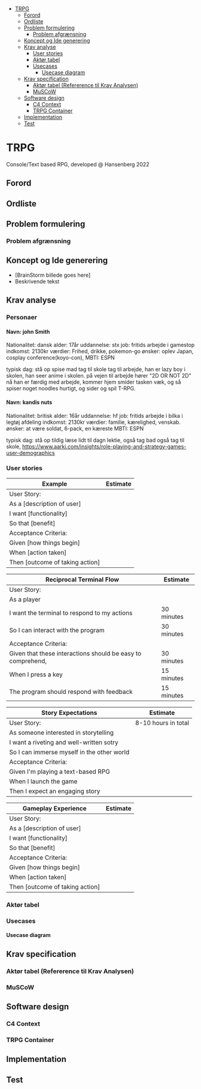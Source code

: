 - [TRPG](#trpg)
  - [Forord](#forord)
  - [Ordliste](#ordliste)
  - [Problem formulering](#problem-formulering)
    - [Problem afgrænsning](#problem-afgrænsning)
  - [Koncept og Ide generering](#koncept-og-ide-generering)
  - [Krav analyse](#krav-analyse)
    - [User stories](#user-stories)
    - [Aktør tabel](#aktør-tabel)
    - [Usecases](#usecases)
      - [Usecase diagram](#usecase-diagram)
  - [Krav specification](#krav-specification)
    - [Aktør tabel (Refererence til Krav Analysen)](#aktør-tabel-refererence-til-krav-analysen)
    - [MuSCoW](#muscow)
  - [Software design](#software-design)
    - [C4 Context](#c4-context)
    - [TRPG Container](#trpg-container)
  - [Implementation](#implementation)
  - [Test](#test)

# TRPG
Console/Text based RPG, developed @ Hansenberg 2022

## Forord

## Ordliste

## Problem formulering

### Problem afgrænsning

## Koncept og Ide generering

 * [BrainStorm billede goes here]
 * Beskrivende tekst

## Krav analyse

### Personaer

#### Navn: john Smith
Nationalitet: dansk
alder: 17år
uddannelse: stx 
job: fritids arbejde i gamestop
indkomst: 2130kr
værdier: Frihed, drikke, pokemon-go
ønsker: oplev Japan, cosplay conference(koyo-con), 
MBTI: ESPN

typisk dag: stå op spise mad tag til skole tag til arbejde, han er lazy boy i skolen, han seer anime i skolen. på vejen til arbejde hører "2D OR NOT 2D"
            nå han er færdig med arbejde, kommer hjem smider tasken væk, og så spiser noget noodles hurtigt, og sider og spil T-RPG. 



#### Navn: kandis nuts
Nationalitet: britisk
alder: 16år
uddannelse: hf
job: fritids arbejde i bilka i legtøj afdeling
indkomst: 2130kr
værdier: familie, kærelighed, venskab.
ønsker: at være soldat, 6-pack, en kæreste 
MBTI: ESPN

typisk dag: stå op tildig læse lidt til dagn lektie, også tag bad også tag til skole, 
https://www.aarki.com/insights/role-playing-and-strategy-games-user-demographics


### User stories

|Example|Estimate|
|---|---|
|User Story:|
|As a [description of user]|
|I want [functionality]|
|So that [benefit]|
|Acceptance Criteria:|
|Given [how things begin]|
|When [action taken]|
|Then [outcome of taking action]|

|Reciprocal Terminal Flow|Estimate|
|---|---|
|User Story:|
|As a player|
|I want the terminal to respond to my actions|30 minutes|
|So I can interact with the program|30 minutes|
|Acceptance Criteria:|
|Given that these interactions should be easy to comprehend,|30 minutes|
|When I press a key|15 minutes|
|The program should respond with feedback|15 minutes|

|Story Expectations|Estimate|
|---|---|
|User Story:|8-10 hours in total|
|As someone interested in storytelling|
|I want a riveting and well-written sotry|
|So I can immerse myself in the other world|
|Acceptance Criteria:|
|Given I'm playing a text-based RPG|
|When I launch the game|
|Then I expect an engaging story|

|Gameplay Experience|Estimate|
|---|---|
|User Story:|
|As a [description of user]|
|I want [functionality]|
|So that [benefit]|
|Acceptance Criteria:|
|Given [how things begin]|
|When [action taken]|
|Then [outcome of taking action]|

### Aktør tabel

### Usecases

#### Usecase diagram

## Krav specification

### Aktør tabel (Refererence til Krav Analysen)

### MuSCoW

## Software design

### C4 Context

### TRPG Container

## Implementation

## Test

